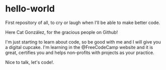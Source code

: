 # hello-world
First repository of all, to cry or laugh when I'll be able to make better code.

Here Cat González, for the gracious people on Github!

I'm just starting to learn about code, so be good with me and I will give you a digital cupcake.
I'm learning in the @FreeCodeCamp website and it is great, certifies you and helps non-profits with projects as your practice.

Nice to talk, let's code!.
